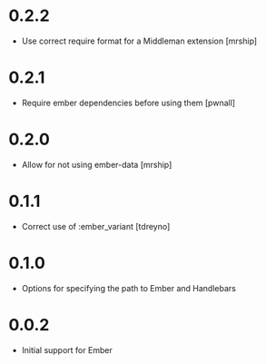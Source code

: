 0.2.2
===

* Use correct require format for a Middleman extension [mrship]

0.2.1
===

* Require ember dependencies before using them [pwnall]

0.2.0
===

* Allow for not using ember-data [mrship]

0.1.1
===

* Correct use of :ember_variant [tdreyno]

0.1.0
===

* Options for specifying the path to Ember and Handlebars

0.0.2
===

* Initial support for Ember